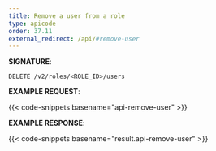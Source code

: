 ```yaml
---
title: Remove a user from a role
type: apicode
order: 37.11
external_redirect: /api/#remove-user
---
```


**SIGNATURE**:

`DELETE /v2/roles/<ROLE_ID>/users`

**EXAMPLE REQUEST**:

{{< code-snippets basename="api-remove-user" >}}

**EXAMPLE RESPONSE**:

{{< code-snippets basename="result.api-remove-user" >}}
